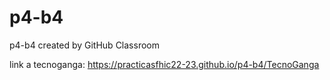 # p4-b4
p4-b4 created by GitHub Classroom

link a tecnoganga:
https://practicasfhic22-23.github.io/p4-b4/TecnoGanga
